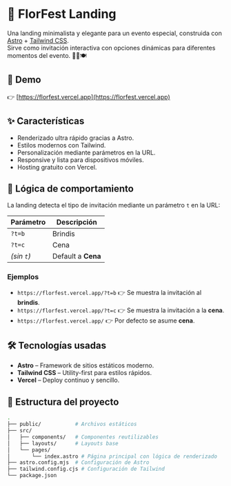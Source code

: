 # 🌸 FlorFest Landing

Una landing minimalista y elegante para un evento especial, construida con [Astro](https://astro.build/) + [Tailwind CSS](https://tailwindcss.com/).  
Sirve como invitación interactiva con opciones dinámicas para diferentes momentos del evento. 🎉🥂🍽️

## 🚀 Demo

👉 [https://florfest.vercel.app](https://florfest.vercel.app)

## ✨ Características

- Renderizado ultra rápido gracias a Astro.
- Estilos modernos con Tailwind.
- Personalización mediante parámetros en la URL.
- Responsive y lista para dispositivos móviles.
- Hosting gratuito con Vercel.

## 🧠 Lógica de comportamiento

La landing detecta el tipo de invitación mediante un parámetro `t` en la URL:

| Parámetro | Descripción           |
|----------|------------------------|
| `?t=b`   | Brindis                |
| `?t=c`   | Cena                   |
| *(sin `t`)* | Default a **Cena**    |

### Ejemplos

- `https://florfest.vercel.app/?t=b` 👉 Se muestra la invitación al **brindis**.
- `https://florfest.vercel.app/?t=c` 👉 Se muestra la invitación a la **cena**.
- `https://florfest.vercel.app/` 👉 Por defecto se asume **cena**.

## 🛠️ Tecnologías usadas

- **Astro** – Framework de sitios estáticos moderno.
- **Tailwind CSS** – Utility-first para estilos rápidos.
- **Vercel** – Deploy continuo y sencillo.

## 📁 Estructura del proyecto

```bash
.
├── public/           # Archivos estáticos
├── src/
│   ├── components/   # Componentes reutilizables
│   ├── layouts/      # Layouts base
│   └── pages/
│       └── index.astro # Página principal con lógica de renderizado
├── astro.config.mjs  # Configuración de Astro
├── tailwind.config.cjs # Configuración de Tailwind
└── package.json